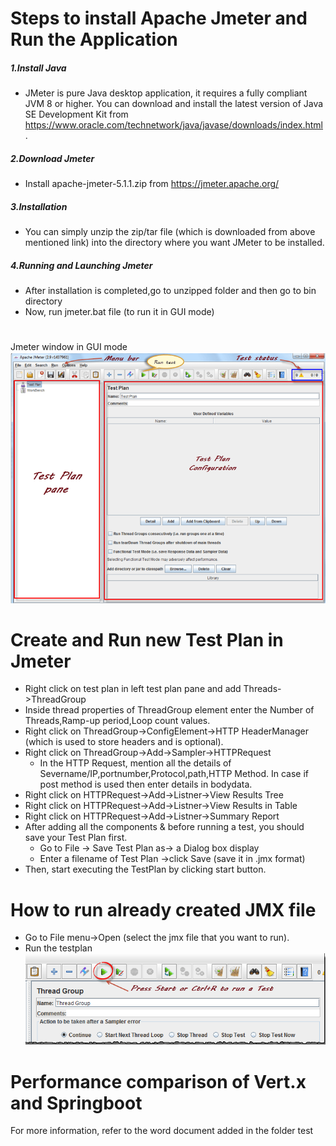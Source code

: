 # Steps to install Apache Jmeter and Run the Application
##### 1.Install Java
 - JMeter is pure Java desktop application, it requires a fully compliant JVM 8 or higher. You can download and install the latest version of Java SE Development Kit from https://www.oracle.com/technetwork/java/javase/downloads/index.html. 
##### 2.Download Jmeter  
- Install apache-jmeter-5.1.1.zip from https://jmeter.apache.org/
##### 3.Installation
- You can simply unzip the zip/tar file (which is downloaded from above mentioned link) into the directory where you want JMeter to be installed.
##### 4.Running  and Launching Jmeter
- After installation is completed,go to unzipped folder and then go to bin directory
- Now, run jmeter.bat file (to run it in GUI mode)

#
#
Jmeter window in GUI mode
 ![Jmeter window](/screenshots/ApacheJmeterSnap.png)


# Create and Run new Test Plan in Jmeter

  - Right click on test plan in left test plan pane and add Threads->ThreadGroup
  - Inside thread properties of ThreadGroup element enter the Number of Threads,Ramp-up period,Loop count values.
  - Right click on ThreadGroup->ConfigElement->HTTP HeaderManager (which is used to store headers and is optional).
  - Right click on ThreadGroup->Add->Sampler->HTTPRequest 
      - In the HTTP Request, mention all the details of Severname/IP,portnumber,Protocol,path,HTTP Method. In case if post method is used then enter details in bodydata.
  - Right click on HTTPRequest->Add->Listner->View Results Tree
  - Right click on HTTPRequest->Add->Listner->View Results in Table
  - Right click on HTTPRequest->Add->Listner->Summary Report
  - After adding all the components & before running a test, you should save your Test Plan first. 
    - Go to File -> Save Test Plan as-> a Dialog box display
    - Enter a filename of Test Plan ->click Save (save it in .jmx format)
  - Then, start executing the TestPlan by clicking start button.

# How to run already created JMX file

  - Go to File menu->Open (select the jmx file that you want to run).
  - Run the testplan 
  ![Jmeter window](/screenshots/RunTestPlan.png)
  
# Performance comparison of Vert.x and Springboot

For more information, refer to the word document added in the folder test 

